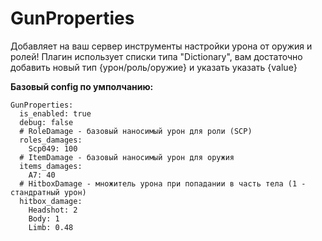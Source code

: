 # GunProperties
Добавляет на ваш сервер инструменты настройки урона от оружия и ролей!
Плагин использует списки типа "Dictionary", вам достаточно добавить новый тип {урон/роль/оружие} и указать указать {value}

**Базовый config по умполчанию:**
```
GunProperties:
  is_enabled: true
  debug: false
  # RoleDamage - базовый наносимый урон для роли (SCP)
  roles_damages:
    Scp049: 100
  # ItemDamage - базовый наносимый урон для оружия
  items_damages:
    A7: 40
  # HitboxDamage - множитель урона при попадании в часть тела (1 - стандратный урон)
  hitbox_damage:
    Headshot: 2
    Body: 1
    Limb: 0.48
```
